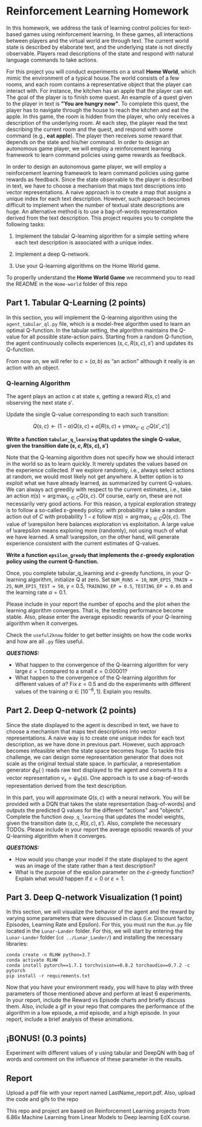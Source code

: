 # Reinforcement Learning Homework

In this homework, we address the task of learning control policies for text-based games using reinforcement learning. In these games, all interactions between players and the virtual world are through text. The current world state is described by elaborate text, and the underlying state is not directly observable. Players read descriptions of the state and respond with natural language commands to take actions.

For this project you will conduct experiments on a small **Home World**, which mimic the environment of a typical house.The world consists of a few rooms, and each room contains a representative object that the player can interact with. For instance, the kitchen has an apple that the player can eat. The goal of the player is to finish some quest. An example of a quest given to the player in text is **"You are hungry now"**. To complete this quest, the player has to navigate through the house to reach the kitchen and eat the apple. In this game, the room is hidden from the player, who only receives a description of the underlying room. At each step, the player read the text describing the current room and the quest, and respond with some command (e.g., **eat apple**). The player then receives some reward that depends on the state and his/her command. In order to design an autonomous game player, we will employ a reinforcement learning framework to learn command policies using game rewards as feedback.

In order to design an autonomous game player, we will employ a reinforcement learning framework to learn command policies using game rewards as feedback. Since the state observable to the player is described in text, we have to choose a mechanism that maps text descriptions into vector representations. A naive approach is to create a map that assigns a unique index for each text description. However, such approach becomes difficult to implement when the number of textual state descriptions are huge. An alternative method is to use a bag-of-words representation derived from the text description. This project requires you to complete the following tasks:

1. Implement the tabular Q-learning algorithm for a simple setting where each text description is associated with a unique index.

2. Implement a deep Q-network.

3. Use your Q-learning algorithms on the Home World game.

To properlly understand the **Home World Game** we recommend you to read the README in the ```Home-world``` folder of this repo

## Part 1. Tabular Q-Learning (2 points)

In this section, you will implement the Q-learning algorithm using the ```agent_tabular_ql.py``` file, which is a model-free algorithm used to learn an optimal Q-function. In the tabular setting, the algorithm maintains the Q-value for all possible state-action pairs. Starting from a random Q-function, the agent continuously collects experiences $(s,c,R(s,c),s')$ and updates its Q-function.

From now on, we will refer to $c = (a, b)$ as “an action" although it really is an action with an object.

### Q-learning Algorithm

The agent plays an action $c$ at state $s$, getting a reward $R(s,c)$ and observing the next state $s'$.

Update the single Q-value corresponding to each such transition:

$$Q(s,c)\leftarrow (1-\alpha )Q(s,c)+\alpha [R(s,c)+\gamma \max _{c'\in C}Q(s',c')]$$

**Write a function ```tabular_q_learning``` that updates the single Q-value, given the transition date $(s,c,R(s,c),s')$**

Note that the Q-learning algorithm does not specify how we should interact in the world so as to learn quickly. It merely updates the values based on the experience collected. If we explore randomly, i.e., always select actions at random, we would most likely not get anywhere. A better option is to exploit what we have already learned, as summarized by current Q-values. We can always act greedily with respect to the current estimates, i.e., take an action $\pi (s)=\arg \max _{c\in C}Q(s,c)$. Of course, early on, these are not necessarily very good actions. For this reason, a typical exploration strategy is to follow a so-called $\varepsilon$-greedy policy: with probability $\varepsilon$ take a random action out of $C$ with probability $1-\varepsilon$ follow $\pi (s)=\arg \max _{c\in C}Q(s,c)$. The value of \varepsilon here balances exploration vs exploitation. A large value of \varepsilon means exploring more (randomly), not using much of what we have learned. A small \varepsilon, on the other hand, will generate experience consistent with the current estimates of Q-values.

**Write a function ```epsilon_greedy``` that implements the $\varepsilon$-greedy exploration policy using the current Q-function.**

Once, you complete tabular_q_learning and $\varepsilon$-greedy functions, in your Q-learning algorithm, initialize Q at zero. Set ```NUM_RUNS = 10```, ```NUM_EPIS_TRAIN = 25```, ```NUM_EPIS_TEST = 50```, $\gamma$ = 0.5, ```TRAINING_EP = 0.5```, ```TESTING_EP = 0.05``` and the learning rate $\alpha = 0.1$.

Please include in your report the number of epochs and the plot when the learning algorithm converges. That is, the testing performance become stable. Also, please enter the average episodic rewards of your Q-learning algorithm when it converges.

Check the ```useful2know``` folder to get better insights on how the code works and how are all ```.py``` files useful.

***QUESTIONS:***
- What happen to the convergence of the Q-learning algorithm for very large $\varepsilon = 1$ compared to a small $\varepsilon = 0.00001$?
- What happen to the convergence of the Q-learning algorithm for different values of $\alpha$? Fix $\varepsilon = 0.5$  and do the experiments with different values of the training $\alpha \in [10^{-6}, 1]$. Explain you results.

## Part 2. Deep Q-network (2 points)

Since the state displayed to the agent is described in text, we have to choose a mechanism that maps text descriptions into vector representations. A naive way is to create one unique index for each text description, as we have done in previous part. However, such approach becomes infeasible when the state space becomes huge. To tackle this challenge, we can design some representation generator that does not scale as the original textual state space. In particular, a representation generator $\phi_R(\cdot)$ reads raw text displayed to the agent and converts it to a vector representation $v_{s}=\psi _{R}(s)$. One approach is to use a bag-of-words representation derived from the text description.

In this part, you will approximate $Q(s, c)$ with a neural network. You will be provided with a DQN that takes the state representation (bag-of-words) and outputs the predicted Q values for the different "actions" and "objects". Complete the function ```deep_q_learning``` that updates the model weights, given the transition date $(s,c,R(s,c),s')$. Also, complete the necessary TODOs. Please include in your report the average episodic rewards of your Q-learning algorithm when it converges.

***QUESTIONS:*** 
- How would you change your model if the state displayed to the agent was an image of the state rather than a text description?
- What is the purpose of the epsilon parameter on the $\varepsilon$-greedy function? Explain what would happen if $\varepsilon = 0$ or $\varepsilon = 1$.

## Part 3. Deep Q-network Visualization (1 point)

In this section, we will visualize the behavior of the agent and the reward by varying some parameters that were discussed in class (i.e: Discount factor, Episodes, Learning Rate and Epsilon). For this, you must run the ```Run.py``` file located in the ```Lunar-Lander``` folder. For this, we will start by entering the ```Lunar-Lander``` folder (```cd ../Lunar_Lander/```) and installing the necessary libraries:

```
conda create -n RLHW python=3.7
conda activate RLHW
conda install pytorch==1.7.1 torchvision==0.8.2 torchaudio==0.7.2 -c pytorch
pip install -r requirements.txt
```

Now that you have your environment ready, you will have to play with three parameters of those mentioned above and perform at least 6 experiments. In your report, include the Reward vs Episode charts and briefly discuss them. Also, include a gif in your repo that compares the performance of the algorithm in a low episode, a mid episode, and a high episode. In your report, include a brief analysis of these animations.

## ¡BONUS! (0.3 points)

Experiment with different values of $\gamma$ using tabular and DeepQN with bag of words and comment on the influence of these parameter in the results.

## Report

Upload a pdf file with your report named LastName_report.pdf. Also, upload the code and gifs to the repo

This repo and project are based on Reinforcement Learning projecto from 6.86x Machine Learning from Linear Models to Deep learning EdX course.
